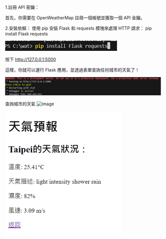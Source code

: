 1.註冊 API 密鑰：

首先，你需要在 OpenWeatherMap 註冊一個帳號並獲取一個 API 金鑰。


2.安裝依賴：
使用 pip 安裝 Flask 和 requests 模塊來處理 HTTP 請求：
pip install Flask requests

![image](https://github.com/ab15963qw/wat/blob/main/4%202024-09-23%20010912.png)











按下 http://127.0.0.1:5000

這樣，你就可以運行 Flask 應用，並透過表單查詢任何城市的天氣了！ 

![image](https://github.com/ab15963qw/wat/blob/main/3%202024-09-23%20010439.png)


查詢城市的天氣
![image](https://github.com/ab15963qw/wat/blob/main/Check%20the%20city%E2%80%99s%20weather.png)



![image](https://github.com/ab15963qw/wat/blob/main/2.png)

